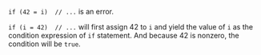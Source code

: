 `if (42 = i)  // ...` is an error.

`if (i = 42)  // ...` will first assign 42 to `i` and yield the value of `i` as the condition expression of `if` statement. And because 42 is nonzero, the condition will be `true`.
